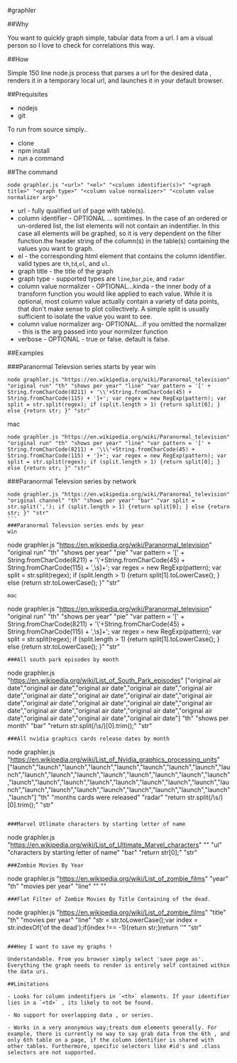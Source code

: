 #graphler

##Why

You want to quickly graph simple, tabular data from a url. I am a visual person so I love to check for correlations this way.

##How

Simple 150 line node.js process that parses a url for the desired data , renders it in a temporary local url, and launches it in your default browser.

##Prequisites

- nodejs
- git

To run from source simply..

- clone
- npm install
- run a command

##The command

````
node graphler.js "<url>" "<el>" "<column identifier(s)>" "<graph title>" "<graph type>" "<column value normalizer>" "<column value normalizer arg>"
````

- url - fully qualified url of page with table(s).
- column identifier - OPTIONAL ... somtimes. In the case of an ordered or un-ordered list, the list elements will not contain an indentifier. In this case all elements will be graphed, so it is very dependent on the filter function.the header string of the column(s) in the table(s) containing the values you want to graph.
- el - the corresponding html element that contains the column identifier. valid types are `th`,`td`,`ol`, and `ul`.
- graph title - the title of the graph
- graph type - supported types are `line`,`bar`,`pie`, and `radar`
- column value normalizer - OPTIONAL...kinda - the inner body of a transform function you would like applied to each value. While it is optional, most column value actually contain a variety of data points, that don't make sense to plot collectively. A simple split is usually sufficient to isolate the value you want to see.
- column value normalizer arg- OPTIONAL...if you omitted the normalizer - this is the arg passed into your normilzer function
- verbose - OPTIONAL - true or false. default is false.

##Examples

###Paranormal Televsion series starts by year
win
````
node graphler.js "https://en.wikipedia.org/wiki/Paranormal_television" "original run" "th" "shows per year" "line" "var pattern = '[' + String.fromCharCode(8211) + '\\'+String.fromCharCode(45) + String.fromCharCode(115) + ']+'; var regex = new RegExp(pattern); var split = str.split(regex); if (split.length > 1) {return split[0]; } else {return str; }" "str"
````
mac
````
node graphler.js "https://en.wikipedia.org/wiki/Paranormal_television" "original run" "th" "shows per year" "line" "var pattern = '[' + String.fromCharCode(8211) + '\\\'+String.fromCharCode(45) + String.fromCharCode(115) + ']+'; var regex = new RegExp(pattern); var split = str.split(regex); if (split.length > 1) {return split[0]; } else {return str; }" "str"
````
###Paranormal Televsion series by network
````
node graphler.js "https://en.wikipedia.org/wiki/Paranormal_television" "original channel" "th" "shows per year" "bar" "var split = str.split(','); if (split.length > 1) {return split[0]; } else {return str; }" "str"
```
###Paranormal Televsion series ends by year
win
````
node graphler.js "https://en.wikipedia.org/wiki/Paranormal_television" "original run" "th" "shows per year" "pie" "var pattern = '[' + String.fromCharCode(8211) + '\\'+String.fromCharCode(45) + String.fromCharCode(115) + ',\\s]+'; var regex = new RegExp(pattern); var split = str.split(regex); if (split.length > 1) {return split[1].toLowerCase(); } else {return str.toLowerCase(); }" "str"
````
mac
````
node graphler.js "https://en.wikipedia.org/wiki/Paranormal_television" "original run" "th" "shows per year" "pie" "var pattern = '[' + String.fromCharCode(8211) + '\\\'+String.fromCharCode(45) + String.fromCharCode(115) + ',\\s]+'; var regex = new RegExp(pattern); var split = str.split(regex); if (split.length > 1) {return split[1].toLowerCase(); } else {return str.toLowerCase(); }" "str"
````
###All south park episodes by month
````
node graphler.js "https://en.wikipedia.org/wiki/List_of_South_Park_episodes" ["original air date","original air date","original air date","original air date","original air date","original air date","original air date","original air date","original air date","original air date","original air date","original air date","original air date","original air date","original air date","original air date","original air date","original air date","original air date","original air date"] "th" "shows per month" "bar" "return str.split(/\s/)[0].trim();" "str"
````
###All nvidia graphics cards release dates by month
````
node graphler.js "https://en.wikipedia.org/wiki/List_of_Nvidia_graphics_processing_units" ["launch","launch","launch","launch","launch","launch","launch","launch","launch","launch","launch","launch","launch","launch","launch","launch","launch","launch","launch","launch","launch","launch","launch","launch","launch","launch","launch","launch","launch","launch","launch","launch","launch","launch","launch"] "th" "months cards were released" "radar" "return str.split(/\s/)[0].trim();" "str"
````

###Marvel Utlimate characters by starting letter of name
````
node graphler.js "https://en.wikipedia.org/wiki/List_of_Ultimate_Marvel_characters" "" "ul" "characters by starting letter of name" "bar" "return str[0];" "str"
````
###Zombie Movies By Year
````
node graphler.js "https://en.wikipedia.org/wiki/List_of_zombie_films" "year" "th" "movies per year" "line" "" ""
````
###Flat Filter of Zombie Movies By Title Containing of the dead.
````
node graphler.js "https://en.wikipedia.org/wiki/List_of_zombie_films" "title" "th" "movies per year" "line" "str = str.toLowerCase();var index = str.indexOf('of the dead');if(index !== -1){return str;}return ''" "str"
````

###Hey I want to save my graphs !

Understandable. From you browser simply select 'save page as'. Everything the graph needs to render is entirely self contained within the data uri.

##Limitations

- Looks for column indentifiers in `<th>` elements. If your identifier lies in a `<td>` , its likely to not be found.

- No support for overlapping data , or series. 

- Works in a very anonymous way;treats dom elements generally. For example, there is currently no way to say grab data from the 6th , and only 6th table on a page, if the column identifier is shared with other tables. Furthermore, specific selectors like #id's and .class selectors are not supported.
